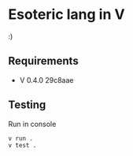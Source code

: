 # Esoteric lang in V

:)

## Requirements

- V 0.4.0 29c8aae

## Testing

Run in console

```
v run .
v test .
```
